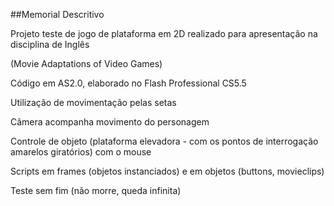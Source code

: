 ##Memorial Descritivo

Projeto teste de jogo de plataforma em 2D realizado para apresentação na disciplina de Inglês

(Movie Adaptations of Video Games)

Código em AS2.0, elaborado no Flash Professional CS5.5

Utilização de movimentação pelas setas

Câmera acompanha movimento do personagem

Controle de objeto (plataforma elevadora - com os pontos de interrogação amarelos giratórios) com o mouse

Scripts em frames (objetos instanciados) e em objetos (buttons, movieclips)

Teste sem fim (não morre, queda infinita)
